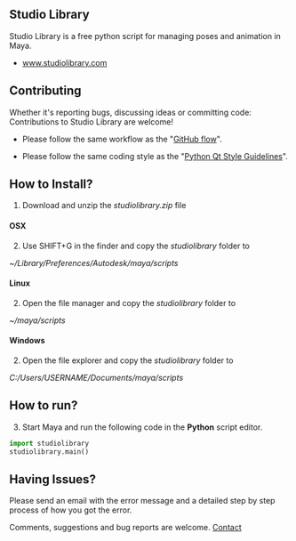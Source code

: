 ## Studio Library

Studio Library is a free python script for managing poses and animation in Maya.

* www.studiolibrary.com


## Contributing

Whether it's reporting bugs, discussing ideas or committing code: Contributions to Studio Library are welcome!

* Please follow the same workflow as the "[GitHub flow](https://guides.github.com/introduction/flow/index.html)".

* Please follow the same coding style as the "[Python Qt Style Guidelines](http://bitesofcode.blogspot.co.uk/2011/10/pyqt-coding-style-guidelines.html)".


## How to Install?

1. Download and unzip the *studiolibrary.zip* file

#### OSX
2. Use SHIFT+G in the finder and copy the *studiolibrary* folder to

*~/Library/Preferences/Autodesk/maya/scripts*

#### Linux
2. Open the file manager and copy the *studiolibrary* folder to

*~/maya/scripts*

#### Windows
2. Open the file explorer and copy the *studiolibrary* folder to

*C:/Users/USERNAME/Documents/maya/scripts*


## How to run?

3. Start Maya and run the following code in the **Python** script editor.

```python
import studiolibrary
studiolibrary.main()
```


## Having Issues?

Please send an email with the error message and a detailed step by step process of how you got the error.

Comments, suggestions and bug reports are welcome. [Contact](www.studiolibrary.com/contact)
